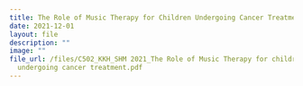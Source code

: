 ```yaml
---
title: The Role of Music Therapy for Children Undergoing Cancer Treatment in Singapore
date: 2021-12-01
layout: file
description: ""
image: ""
file_url: /files/C502_KKH_SHM 2021_The Role of Music Therapy for children
  undergoing cancer treatment.pdf
---
```

